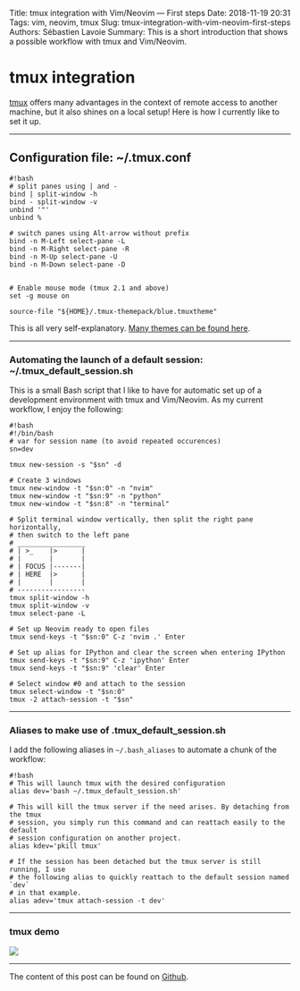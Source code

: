 Title: tmux integration with Vim/Neovim — First steps
Date: 2018-11-19 20:31
Tags: vim, neovim, tmux
Slug: tmux-integration-with-vim-neovim-first-steps
Authors: Sébastien Lavoie
Summary: This is a short introduction that shows a possible workflow with tmux and Vim/Neovim.

# tmux integration

[tmux](https://github.com/tmux/tmux) offers many advantages in the context of remote access to another machine, but it also shines on a local setup! Here is how I currently like to set it up.

---

## Configuration file: ~/.tmux.conf

    #!bash
    # split panes using | and -
    bind | split-window -h
    bind - split-window -v
    unbind '"'
    unbind %

    # switch panes using Alt-arrow without prefix
    bind -n M-Left select-pane -L
    bind -n M-Right select-pane -R
    bind -n M-Up select-pane -U
    bind -n M-Down select-pane -D


    # Enable mouse mode (tmux 2.1 and above)
    set -g mouse on

    source-file "${HOME}/.tmux-themepack/blue.tmuxtheme"


This is all very self-explanatory. [Many themes can be found here](https://github.com/jimeh/tmux-themepack).

---

### Automating the launch of a default session: ~/.tmux_default_session.sh
This is a small Bash script that I like to have for automatic set up of a development environment with tmux and Vim/Neovim. As my current workflow, I enjoy the following:

    #!bash
    #!/bin/bash
    # var for session name (to avoid repeated occurences)
    sn=dev

    tmux new-session -s "$sn" -d

    # Create 3 windows
    tmux new-window -t "$sn:0" -n "nvim"
    tmux new-window -t "$sn:9" -n "python"
    tmux new-window -t "$sn:8" -n "terminal"

    # Split terminal window vertically, then split the right pane horizontally,
    # then switch to the left pane
    # _________________
    # | >_    |>      |
    # |       |       |
    # | FOCUS |-------|
    # | HERE  |>      |
    # |       |       |
    # -----------------
    tmux split-window -h
    tmux split-window -v
    tmux select-pane -L

    # Set up Neovim ready to open files
    tmux send-keys -t "$sn:0" C-z 'nvim .' Enter

    # Set up alias for IPython and clear the screen when entering IPython
    tmux send-keys -t "$sn:9" C-z 'ipython' Enter
    tmux send-keys -t "$sn:9" 'clear' Enter

    # Select window #0 and attach to the session
    tmux select-window -t "$sn:0"
    tmux -2 attach-session -t "$sn"

---

### Aliases to make use of .tmux_default_session.sh
I add the following aliases in `~/.bash_aliases` to automate a chunk of the workflow:

    #!bash
    # This will launch tmux with the desired configuration
    alias dev='bash ~/.tmux_default_session.sh'

    # This will kill the tmux server if the need arises. By detaching from the tmux
    # session, you simply run this command and can reattach easily to the default
    # session configuration on another project.
    alias kdev='pkill tmux'

    # If the session has been detached but the tmux server is still running, I use
    # the following alias to quickly reattach to the default session named `dev`
    # in that example.
    alias adev='tmux attach-session -t dev'

---

### tmux demo

<img src="{static}/images/posts/0001_tmux-integration-with-vim/tmux-demo.gif" class="max-size-img-post">

---

The content of this post can be found on [Github](https://github.com/sglavoie/better-vim-experience#tmux-integration).
